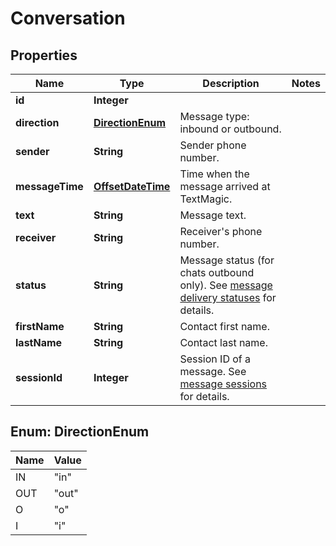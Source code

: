 
# Conversation

## Properties
Name | Type | Description | Notes
------------ | ------------- | ------------- | -------------
**id** | **Integer** |  | 
**direction** | [**DirectionEnum**](#DirectionEnum) | Message type: inbound or outbound.  | 
**sender** | **String** | Sender phone number. | 
**messageTime** | [**OffsetDateTime**](OffsetDateTime.md) | Time when  the message arrived at TextMagic. | 
**text** | **String** | Message text. | 
**receiver** | **String** | Receiver&#39;s phone number. | 
**status** | **String** | Message status (for chats outbound only). See [message delivery statuses](https://docs.textmagic.com/#section/Delivery-status-codes) for details. | 
**firstName** | **String** | Contact first name. | 
**lastName** | **String** | Contact last name. | 
**sessionId** | **Integer** | Session ID of a message. See [message sessions](https://docs.textmagic.com/#tag/Outbound-Message-Sessions) for details. | 


<a name="DirectionEnum"></a>
## Enum: DirectionEnum
Name | Value
---- | -----
IN | &quot;in&quot;
OUT | &quot;out&quot;
O | &quot;o&quot;
I | &quot;i&quot;




